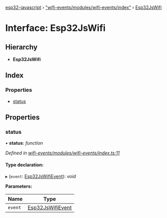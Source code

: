[esp32-javascript](../README.md) › ["wifi-events/modules/wifi-events/index"](../modules/_wifi_events_modules_wifi_events_index_.md) › [Esp32JsWifi](_wifi_events_modules_wifi_events_index_.esp32jswifi.md)

# Interface: Esp32JsWifi

## Hierarchy

* **Esp32JsWifi**

## Index

### Properties

* [status](_wifi_events_modules_wifi_events_index_.esp32jswifi.md#status)

## Properties

###  status

• **status**: *function*

*Defined in [wifi-events/modules/wifi-events/index.ts:11](https://github.com/marcelkottmann/esp32-javascript/blob/2b53f2e/components/wifi-events/modules/wifi-events/index.ts#L11)*

#### Type declaration:

▸ (`event`: [Esp32JsWifiEvent](_wifi_events_modules_wifi_events_index_.esp32jswifievent.md)): *void*

**Parameters:**

Name | Type |
------ | ------ |
`event` | [Esp32JsWifiEvent](_wifi_events_modules_wifi_events_index_.esp32jswifievent.md) |
